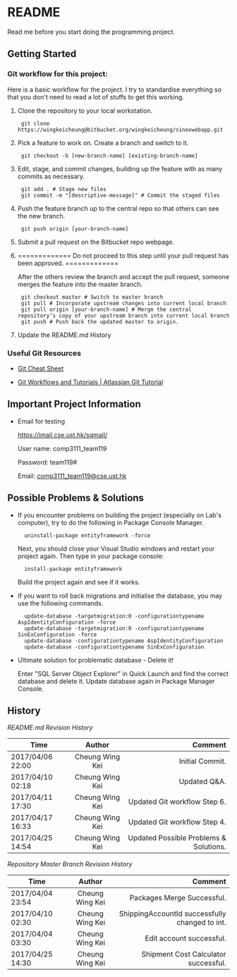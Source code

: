 # README #

Read me before you start doing the programming project.

## Getting Started ##

### Git workflow for this project: ###

Here is a basic workflow for the project. I try to standardise everything so that you don't need to read a lot of stuffs to get this working.

1. Clone the repository to your local workstation.

        git clone https://wingkeicheung@bitbucket.org/wingkeicheung/sinexwebapp.git

2. Pick a feature to work on. Create a branch and switch to it.
      
        git checkout -b [new-branch-name] [existing-branch-name]


3. Edit, stage, and commit changes, building up the feature with as many commits as necessary.

        git add . # Stage new files
        git commit -m "[descriptive-message]" # Commit the staged files

4. Push the feature branch up to the central repo so that others can see the new branch.

        git push origin [your-branch-name]

5. Submit a pull request on the Bitbucket repo webpage.

6. ============= Do not proceed to this step until your pull request has been approved. =============

    After the others review the branch and accept the pull request, someone merges the feature into the master branch.

        git checkout master # Switch to master branch
        git pull # Incorporate upstream changes into current local branch
        git pull origin [your-branch-name] # Merge the central repository’s copy of your upstream branch into current local branch
        git push # Push back the updated master to origin.

7. Update the README.md History

### Useful Git Resources ###

* [Git Cheat Sheet](https://services.github.com/on-demand/downloads/github-git-cheat-sheet.pdf)

* [Git Workflows and Tutorials | Atlassian Git Tutorial](https://www.atlassian.com/git/tutorials/comparing-workflows)


## Important Project Information ##

* Email for testing

    https://imail.cse.ust.hk/sqmail/

    User name: comp3111_team119

    Password: team119#

    Email: comp3111_team119@cse.ust.hk


## Possible Problems & Solutions ##

* If you encounter problems on building the project (especially on Lab's computer), try to do the following in Package Console Manager.

        uninstall-package entityframework -force
   Next, you should close your Visual Studio windows and restart your project again. Then type in your package console:
   
        install-package entityframework
   Build the project again and see if it works.

* If you want to roll back migrations and initialise the database, you may use the following commands.

        update-database -targetmigration:0 -configurationtypename AspIdentityConfiguration -force
        update-database -targetmigration:0 -configurationtypename SinExConfiguration -force
        update-database -configurationtypename AspIdentityConfiguration
        update-database -configurationtypename SinExConfiguration

* Ultimate solution for problematic database - Delete it!

    Enter "SQL Server Object Explorer" in Quick Launch and find the correct database and delete it. Update database again in Package Manager Console.


## History ##

*README.md Revision History*

   | Time               | Author           | Comment                                  |
   | ------------------ |:----------------:| ----------------------------------------:|
   | 2017/04/06 22:00   | Cheung Wing Kei  | Initial Commit.                          |  
   | 2017/04/10 02:18   | Cheung Wing Kei  | Updated Q&A.                             |  
   | 2017/04/11 17:30   | Cheung Wing Kei  | Updated Git workflow Step 6.             | 
   | 2017/04/17 16:33   | Cheung Wing Kei  | Updated Git workflow Step 4.             |  
   | 2017/04/25 14:54   | Cheung Wing Kei  | Updated Possible Problems & Solutions.   |  


*Repository Master Branch Revision History*

   | Time               | Author           | Comment                                          |
   | ------------------ |:----------------:| ------------------------------------------------:|
   | 2017/04/04 23:54   | Cheung Wing Kei  | Packages Merge Successful.                       |
   | 2017/04/10 02:30   | Cheung Wing Kei  | ShippingAccountId successfully changed to int.   |
   | 2017/04/04 03:30   | Cheung Wing Kei  | Edit account successful.                         |
   | 2017/04/25 14:30   | Cheung Wing Kei  | Shipment Cost Calculator successful.                         |